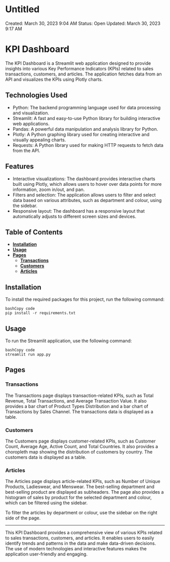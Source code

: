# Untitled

Created: March 30, 2023 9:04 AM
Status: Open
Updated: March 30, 2023 9:17 AM

# **KPI Dashboard**

The KPI Dashboard is a Streamlit web application designed to provide insights into various Key Performance Indicators (KPIs) related to sales transactions, customers, and articles. The application fetches data from an API and visualizes the KPIs using Plotly charts.


## **Technologies Used**

- Python: The backend programming language used for data processing and visualization.
- Streamlit: A fast and easy-to-use Python library for building interactive web applications.
- Pandas: A powerful data manipulation and analysis library for Python.
- Plotly: A Python graphing library used for creating interactive and visually appealing charts.
- Requests: A Python library used for making HTTP requests to fetch data from the API.

## **Features**

- Interactive visualizations: The dashboard provides interactive charts built using Plotly, which allows users to hover over data points for more information, zoom in/out, and pan.
- Filters and selection: The application allows users to filter and select data based on various attributes, such as department and colour, using the sidebar.
- Responsive layout: The dashboard has a responsive layout that automatically adjusts to different screen sizes and devices.

## **Table of Contents**

- **[Installation](https://www.notion.so/b3257a3ed20d415d808ce6721d1cd07e)**
- **[Usage](https://www.notion.so/b3257a3ed20d415d808ce6721d1cd07e)**
- **[Pages](https://chat.openai.com/chat?model=gpt-4#pages)**
    - **[Transactions](https://www.notion.so/b3257a3ed20d415d808ce6721d1cd07e)**
    - **[Customers](https://www.notion.so/b3257a3ed20d415d808ce6721d1cd07e)**
    - **[Articles](https://www.notion.so/b3257a3ed20d415d808ce6721d1cd07e)**

## **Installation**

To install the required packages for this project, run the following command:

```
bashCopy code
pip install -r requirements.txt

```

## **Usage**

To run the Streamlit application, use the following command:

```
bashCopy code
streamlit run app.py

```

## **Pages**

### **Transactions**

The Transactions page displays transaction-related KPIs, such as Total Revenue, Total Transactions, and Average Transaction Value. It also provides a bar chart of Product Types Distribution and a bar chart of Transactions by Sales Channel. The transactions data is displayed as a table.

### **Customers**

The Customers page displays customer-related KPIs, such as Customer Count, Average Age, Active Count, and Total Countries. It also provides a choropleth map showing the distribution of customers by country. The customers data is displayed as a table. 

### **Articles**

The Articles page displays article-related KPIs, such as Number of Unique Products, Ladieswear, and Menswear. The best-selling department and best-selling product are displayed as subheaders. The page also provides a histogram of sales by product for the selected department and colour, which can be filtered using the sidebar.

To filter the articles by department or colour, use the sidebar on the right side of the page.

---

This KPI Dashboard provides a comprehensive view of various KPIs related to sales transactions, customers, and articles. It enables users to easily identify trends and patterns in the data and make data-driven decisions. The use of modern technologies and interactive features makes the application user-friendly and engaging.

